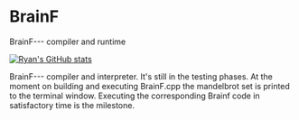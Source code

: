 # BrainF
BrainF--- compiler and runtime

[![Ryan's GitHub stats](https://github-readme-stats.vercel.app/api?username=ras-2004-shaikh)](https://github.com/anuraghazra/github-readme-stats)

BrainF--- compiler and interpreter.
It's still in the testing phases. At the moment on building and executing BrainF.cpp the mandelbrot set is printed to the terminal window.
Executing the corresponding Brainf code in satisfactory time is the milestone.
